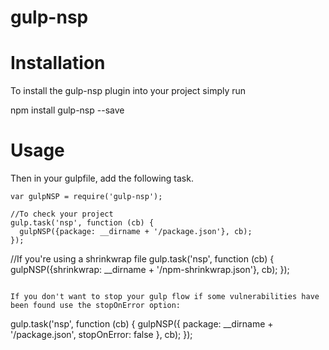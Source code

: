# gulp-nsp

# Installation

To install the gulp-nsp plugin into your project simply run

npm install gulp-nsp --save

# Usage

Then in your gulpfile, add the following task.

```
var gulpNSP = require('gulp-nsp');

//To check your project
gulp.task('nsp', function (cb) {
  gulpNSP({package: __dirname + '/package.json'}, cb);
});
```

//If you're using a shrinkwrap file
gulp.task('nsp', function (cb) {
  gulpNSP({shrinkwrap: __dirname + '/npm-shrinkwrap.json'}, cb);
});
```

If you don't want to stop your gulp flow if some vulnerabilities have been found use the stopOnError option:

```
gulp.task('nsp', function (cb) {
  gulpNSP({
    package: __dirname + '/package.json',
    stopOnError: false
  }, cb);
});
```
